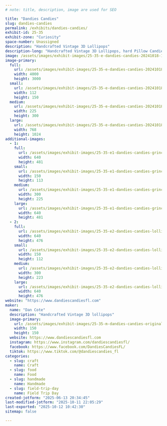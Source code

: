 ```yaml
---
# note: title, description, image are used for SEO

title: "Dandies Candies"
slug: dandies-candies
permalink: /exhibits/dandies-candies/
exhibit-id: 25-35
exhibit-zone: "Curiosity"
space-number: Unassigned
description: "Handcrafted Vintage 3D Lollipops"
description-long: "Handcrafted Vintage 3D Lollipops, hard Pillow Candies, Brittle Brattle, Crystal Candies and more. Lollipops are made with molds from the 1880's-1940's"
image: /assets/images/exhibit-images/25-35-e-dandies-candies-20241018-132144-225x300.jpg
image-primary: 
  full:
    url: /assets/images/exhibit-images/25-35-e-dandies-candies-20241018-132144-full.jpg
    width: 4000
    height: 3000
  small:
    url: /assets/images/exhibit-images/25-35-e-dandies-candies-20241018-132144-112x150.jpg
    width: 112
    height: 150
  medium:
    url: /assets/images/exhibit-images/25-35-e-dandies-candies-20241018-132144-225x300.jpg
    width: 225
    height: 300
  large:
    url: /assets/images/exhibit-images/25-35-e-dandies-candies-20241018-132144-768x1024.jpg
    width: 768
    height: 1024
additional-images: 
  - 1:
    full:
      url: /assets/images/exhibit-images/25-35-e1-dandies-candies-grinch-full.jpg
      width: 640
      height: 481
    small:
      url: /assets/images/exhibit-images/25-35-e1-dandies-candies-grinch-150x113.jpg
      width: 150
      height: 113
    medium:
      url: /assets/images/exhibit-images/25-35-e1-dandies-candies-grinch-300x225.jpg
      width: 300
      height: 225
    large:
      url: /assets/images/exhibit-images/25-35-e1-dandies-candies-grinch-640x481.jpg
      width: 640
      height: 481
  - 2:
    full:
      url: /assets/images/exhibit-images/25-35-e2-dandies-candies-lollis-full.jpg
      width: 640
      height: 476
    small:
      url: /assets/images/exhibit-images/25-35-e2-dandies-candies-lollis-150x112.jpg
      width: 150
      height: 112
    medium:
      url: /assets/images/exhibit-images/25-35-e2-dandies-candies-lollis-300x223.jpg
      width: 300
      height: 223
    large:
      url: /assets/images/exhibit-images/25-35-e2-dandies-candies-lollis-640x476.jpg
      width: 640
      height: 476
website: "https://www.dandiescandiesfl.com"
maker: 
  name: "Dan Cote"
  description: "Handcrafted Vintage 3D lollipops"
  image-primary:
    url: /assets/images/exhibit-images/25-35-m-dandies-candies-original-size-original-size-lollipop-shapes-300x300.png
    width: 150
    height: 150
  website: https://www.dandiescandiesfl.com
  instagram: https://www.instagram.com/dandiescandiesfl/
  facebook: https://www.facebook.com/DandiesCandiesFL/
  tiktok: https://www.tiktok.com/@dandiescandies_fl
categories: 
  - slug: craft
    name: Craft
  - slug: food
    name: Food
  - slug: handmade
    name: Handmade
  - slug: field-trip-day
    name: Field Trip Day
created-jotform: "2025-06-13 20:34:45"
last-modified-jotform: "2025-10-11 22:05:29"
last-exported: "2025-10-12 10:42:30"
sitemap: false

---
```

